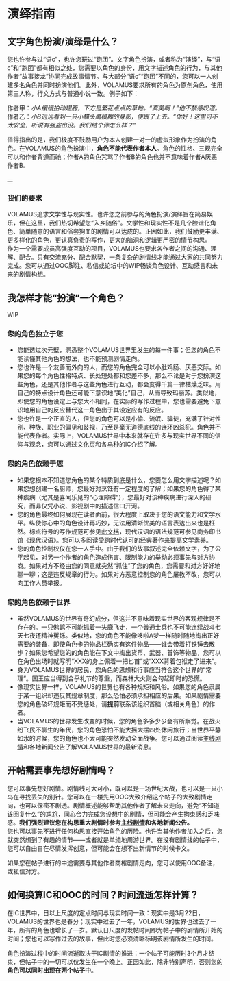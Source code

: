# 演绎指南

## 文字角色扮演/演绎是什么？

您也许参与过“语c”，也许您玩过“跑团”。文字角色扮演，或者称为“演绎”，与“语c”和“跑团”都有相似之处，您需要以角色的身份，用文字描述角色的行为，与其他作者“故事接龙”协同完成故事情节。与大部分“语c”“跑团”不同的，您可以一人创建多名角色并同时扮演他们。此外，VOLAMUS要求所有的角色为原创角色，使用第三人称，行文方式与普通小说一致。例子如下：

作者甲：_小A缓缓拍动翅膀，下方是繁花点点的草地。“真美啊！”他不禁感叹道。_  
作者乙：_小B远远看到一只小猫头鹰模糊的身影，便跟了上去。“你好！这里可不太安全，听说有强盗出没。我们结个伴怎么样？”_

值得指出的是，我们极度不鼓励用户为本人创建一对一的虚拟形象作为扮演的角色。在VOLAMUS的角色扮演中，**角色不能代表作者本人**。角色的性格、三观完全可以和作者背道而驰；作者A的角色咒骂了作者B的角色也并不意味着作者A厌恶作者B.

\_\_

### 我们的要求

VOLAMUS追求文学性与现实性。也许您之前参与的角色扮演/演绎旨在简易娱乐，但在这里，我们热切希望您“入乡随俗”。文学性和现实性不是几个脸谱化角色、简单随意的语言和俗套狗血的剧情可以达成的。正因如此，我们鼓励更丰满、更多样化的角色，更认真负责的写作，更大的脑洞和逻辑更严密的情节构思。  
作为一个需要成员高强度互动的项目，VOLAMUS也要求各作者之间的沟通、理解、配合。只有交流充分、配合默契，一条复杂的剧情线才能通过大家的共同努力完成。您可以通过OOC脚注、私信或论坛中的WIP畅谈角色设计、互动感言和未来的剧情构想。

## 我怎样才能“扮演”一个角色？

WIP

### 您的角色独立于您

* 您能透过次元壁，洞悉整个VOLAMUS世界里发生的每一件事；但您的角色不能读懂其他角色的想法，也不能预测剧情走向。
* 您也许是一个友善而外向的人，而您的角色完全可以小肚鸡肠、厌恶交际。如果您的每个角色性格特点、长处短处都和您差不多，那么不论是对于您扮演这些角色，还是其他作者与这些角色进行互动，都会变得千篇一律枯燥乏味。用自己的特点设计角色还可能下意识地“美化”自己，从而导致玛丽苏。类似地，即使您的角色设定上与您大不相同，在实际的写作过程中，您也需要避免下意识地用自己的反应替代这一角色出于其设定应有的反应。
* 您也许是一个正直的人，但您的角色可以是小偷、流氓、骗徒，充满了针对性别、种族、职业的偏见和歧视，乃至是毫无道德底线的连环凶杀犯。角色并不能代表作者。实际上，VOLAMUS世界中本来就存在许多与现实世界不同的信仰与观念，您可以通过[文化页](../settlements/cultures/)和各[鸟种]()的IC介绍了解。

### 您的角色依赖于您

* 如果您根本不知道您角色的某个特质到底是什么，您要怎么用文字描述呢？如果您想创建一名厨师，您最好对烹饪有一定程度的了解；如果您的角色得了某种疾病（尤其是喜闻乐见的“心理障碍”），您最好对该种疾病进行深入的研究，而非仅凭小说、影视剧中的描述信口开河。
* 您的角色最终如何展现在读者面前，很大程度上取决于您的语文能力和文学水平。纵使你心中的角色设计再巧妙，无法用清晰优美的语言表达出来也是枉然。标点符号的写作规范可参见[此文档](http://www.moe.gov.cn/ewebeditor/uploadfile/2015/01/13/20150113091548267.pdf)，现代汉语的语法规范可参见商务印书馆《现代汉语》。您可以多阅读受跨时代认可的经典著作来提高文学素养。
* 您的角色控制权仅在您一人手中。由于我们的故事叙述完全依赖文字，为了公平起见，对另一个作者的角色造成伤害、限制能力的举动必须事先与对方协商。如果对方不经由您的同意就突然“抓住”了您的角色，您需要和对方好好地聊一聊；这是违反规章的行为。如果对方恶意控制您的角色屡教不改，您可以向工作人员举报。

### 您的角色依赖于世界

* 虽然VOLAMUS的世界有奇幻成分，但这并不意味着现实世界的客观规律是不存在的。一只鸺鹠不可能抓着一头鹿飞走，一个普通士兵也不可能连续战斗七天七夜还精神矍铄。类似地，您的角色不能像哆啦A梦一样随时随地掏出正好需要的装备，即使角色卡的物品栏确实有这件物品——谁会带着打铁锤去散步？如果您希望您的的角色能在下文中掏出货币、武器、首饰等物品，您可以在角色出场时就写明“XXX的身上佩着一把匕首”或“XXX背着包袱走了进来”。
* 身为VOLAMUS世界的居民，您角色的思想和行事应当符合这个世界的“常理”。国王应当得到合乎礼节的尊重，而森林大火则会勾起即时的恐慌。
* 像现实世界一样，VOLAMUS的世界也有各种规矩和风俗。如果您的角色隶属于某一组织却违反其规章制度，那么恐怕必须承担相应的后果。如果剧情需要您的角色破坏规矩而不受惩处，请**提前**联系该组织首脑（或相关角色）的作者。
* 当VOLAMUS的世界发生改变的时候，您的角色多多少少会有所察觉。在战火纷飞民不聊生的年代，您的角色恐怕不能大摇大摆四处休闲旅行；当世界平静如水的时候，您的角色也不太可能突然发动全面战争。您可以通过阅读[主线剧情](canon.md)和各地新闻公告了解VOLAMUS世界的最新消息。

## 开帖需要事先想好剧情吗？

您可以事先想好剧情。剧情线可大可小，既可以是一场世纪大战，也可以是一只小鸟在寻找丢失的别针。您可以在一楼先用OOC大致介绍这个帖子的大致剧情走向，也可以保密不剧透。剧情概述能够帮助其他作者了解未来走向，避免“不知道该回复什么”的尴尬，同心合力完成您设想中的剧情，但可能会产生拘束感和乏味感。**我们强烈建议您在构思重大剧情时参考**[**主线剧情**](canon.md)**和各地新闻公告。**  
您也可以事先不进行任何构思直接开始角色的历险。也许当其他作者加入之后，您就突然想到了有趣的情节——或者就是单纯地周游世界。在没有剧情线的帖子中，您可以自由自在尽情发挥创意，但可能会在想不出新情节的时候卡文。

如果您在帖子进行的中途需要与其他作者商榷剧情走向，您可以使用OOC备注，或私信对方。

## 如何换算IC和OOC的时间？时间流逝怎样计算？

在IC世界中，日以上尺度的定点时间与现实时间一致：现实中是3月22日，VOLAMUS的世界也是春分；现实中过去了一年，VOLAMUS的世界也过去了一年，所有的角色也增长了一岁。默认日尺度的发帖时间即为帖子中的剧情所开始的时间；您也可以写作过去的故事，但此时您必须清晰标明该剧情所发生的时间。

角色扮演过程中的时间流逝取决于IC剧情的推进：一个帖子可能历时3个月才结束，但帖子中的一切可以仅发生在一个晚上。正因如此，除非特别声明，否则您的**角色可以同时出现在两个帖子中**。

